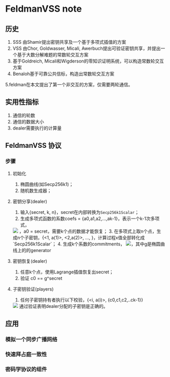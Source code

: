 # FeldmanVSS note

## 历史

1. SSS 由Shamir提出密钥共享及一个基于多项式插值的方案
2. VSS 由Chor, Goldwasser, Micali, Awerbuch提出可验证密钥共享，并提出一个基于大数分解难题的常数轮交互方案
3. 基于Goldreich, Micali和Wigderson的零知识证明系统，可以构造常数轮交互方案
4. Benaloh基于可靠公共信标，构造出常数轮交互方案

5.feldman在本文提出了第一个非交互的方案，仅需要两轮通信。

## 实用性指标

1. 通信的轮数
2. 通信的数据大小
3. dealer需要执行的计算量

## FeldmanVSS 协议

<!-- 定义：
(Share, Recover, Check, Encrypt)

### 工具

1. 概率加密

确定性加密，存在选择明文攻击(CPA)。

2. 同态加密函数 -->

### 步骤  

1. 初始化
    1. 椭圆曲线(如Secp256k1)；
    2. 随机数生成器；

2. 密钥分享(dealer)
    1. 输入{secret, k, n}，secret在内部转换为`Secp256k1Scalar`；
    2. 生成多项式函数的系数coefs = {a0,a1,a2,...,ak-1}，表示一个k-1次多项式，
    <img src="https://render.githubusercontent.com/render/math?math=a(x) = a_0  %2B a_1x %2B a_2x^2 %2B \cdots %2B a_{k-1}x^{k-1}">
    ，a0 = secret，需要k个点的数据才能恢复；
    3. 在多项式上取n个点，生成n个子密钥，{<1, a(1)>, <2,a(2)>, ..., <n, a(n)>}，计算过程x值全部转化成`Secp256k1Scalar`；
    4. 生成k个系数的commitments，
    <img src="https://render.githubusercontent.com/render/math?math=c(i) = g^{a_i}">，其中g是椭圆曲线上的的generator

3. 密钥恢复(dealer)
    1. 任意k个点，使用Lagrange插值恢复出secret；
    2. 验证 c0 == g^secret

4. 子密钥验证(players)
    1. 任何子密钥持有者执行以下校验，{<i, a(i)>, {c0,c1,c2,..ck-1}}
    <img src="https://render.githubusercontent.com/render/math?math=g^{a_i} = g^{a_0  %2B a_1i %2B a_2i^2 %2B \cdots %2B a_{k-1}i^{k-1}} = c_0 c_1^ic_2i^2...c_{k-1}i^{k-1}">
    通过验证表明dealer分配的子密钥是正确的。

## 应用

### 模拟一个同步广播网络

### 快速拜占庭一致性

### 密码学协议的组件



































































